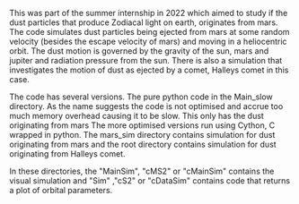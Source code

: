 This was part of the summer internship in 2022 which aimed to study if the dust particles that produce Zodiacal light on earth, originates from mars.
The code simulates dust particles being ejected from mars at some random velocity (besides the escape velocity of mars) and moving in a heliocentric orbit. 
The dust motion is governed by the gravity of the sun, mars and jupiter and radiation pressure from the sun.
There is also a simulation that investigates the motion of dust as ejected by a comet, Halleys comet in this case. 

The code has several versions. The pure python code in the Main_slow directory. As the name suggests the code is not optimised and accrue too much memory overhead causing it to be slow. This only has the dust originating from mars
The more optimised versions run using Cython, C wrapped in python.
The mars_sim directory contains simulation for dust originating from mars and the root directory contains simulation for dust originating from Halleys comet.

In these directories, the "MainSim", "cMS2" or "cMainSim" contains the visual simulation and "Sim" ,"cS2" or "cDataSim" contains code that returns a plot of orbital parameters.
